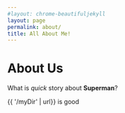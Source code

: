 ```yaml
---
#layout: chrome-beautifuljekyll
layout: page
permalink: about/
title: All About Me!
---
```


# About Us

What is _quick_ story about __Superman__?

{{ '/myDir' | url}} is good
